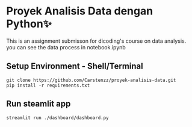 # Proyek Analisis Data dengan Python✨

This is an assignment submisson for dicoding's course on data analysis.  
you can see the data process in notebook.ipynb

## Setup Environment - Shell/Terminal
```
git clone https://github.com/Carstenzz/proyek-analisis-data.git
pip install -r requirements.txt
```

## Run steamlit app
```
streamlit run ./dashboard/dashboard.py
```
